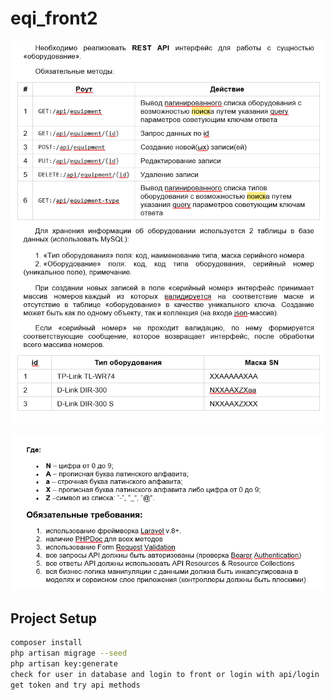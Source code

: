 # eqi_front2

![img.png](img.png)

![img_1.png](img_1.png)

## Project Setup

```sh
composer install
php artisan migrage --seed
php artisan key:generate
check for user in database and login to front or login with api/login
get token and try api methods
```
